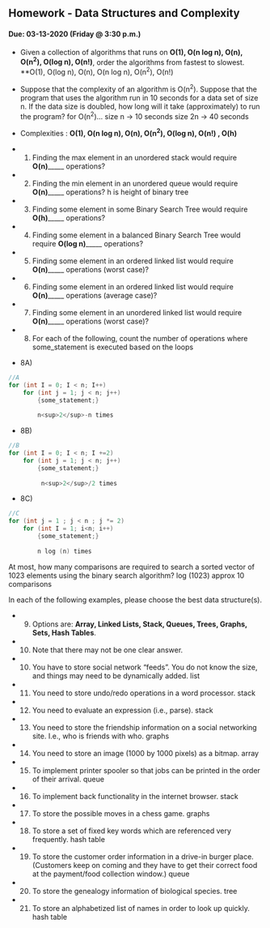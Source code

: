 ## Homework - Data Structures and Complexity
#### Due: 03-13-2020 (Friday @ 3:30 p.m.)

- Given a collection of algorithms that runs on **O(1), O(n log n), O(n), O(n<sup>2</sup>), O(log n), O(n!)**, order the algorithms from fastest to slowest.
**O(1), O(log n), O(n), O(n log n), O(n<sup>2</sup>), O(n!)

- Suppose that the complexity of an algorithm is O(n<sup>2</sup>). Suppose that the program that uses the algorithm run in 10 seconds for a data set of size n. If the data size is doubled, how long will it take (approximately) to run the program? 
for O(n<sup>2</sup>)...
size n -> 10 seconds
size 2n -> 40 seconds

- Complexities : **O(1), O(n log n), O(n), O(n<sup>2</sup>), O(log n), O(n!) , O(h)**
- 1) Finding the max element in an unordered stack would require ____O(n)_________ operations?
- 2) Finding the min element in an unordered queue would require ____O(n)_________ operations? h is height of binary tree
- 3) Finding some element in some Binary Search Tree would require ____O(h)_________ operations?
- 4) Finding some element in a balanced Binary Search Tree would require ____O(log n)_________ operations?
- 5) Finding some element in an ordered linked list would require ____O(n)_________ operations (worst case)?
- 6) Finding some element in an ordered linked list would require ____O(n)_________ operations (average case)?
- 7) Finding some element in an unordered linked list would require ____O(n)_________ operations (worst case)?


- 8) For each of the following, count the number of operations where some_statement is executed based on the loops

- 8A)
```cpp
//A
for (int I = 0; I < n; I++)
    for (int j = 1; j < n; j++)
        {some_statement;}
        
        n<sup>2</sup>-n times
```
- 8B)
```cpp
//B
for (int I = 0; I < n; I +=2)
    for (int j = 1; j < n; j++)
        {some_statement;}
        
         n<sup>2</sup>/2 times
```

- 8C)
```cpp
//C
for (int j = 1 ; j < n ; j *= 2)
    for (int I = 1; i<n; i++)
        {some_statement;} 
        
        n log (n) times
```

At most, how many comparisons are required to search a sorted vector of 1023 elements using the binary
search algorithm? log (1023) approx 10 comparisons

In each of the following examples, please choose the best data structure(s).
- 9) Options are: **Array, Linked Lists, Stack, Queues, Trees, Graphs, Sets, Hash Tables**. 
- 10) Note that there may not be one clear answer.

- 10) You have to store social network “feeds”. You do not know the size, and things may need to be dynamically added. list
- 11) You need to store undo/redo operations in a word processor. stack
- 12) You need to evaluate an expression (i.e., parse). stack
- 13) You need to store the friendship information on a social networking site. I.e., who is friends with who. graphs
- 14) You need to store an image (1000 by 1000 pixels) as a bitmap. array
- 15) To implement printer spooler so that jobs can be printed in the order of their arrival. queue
- 16) To implement back functionality in the internet browser. stack
- 17) To store the possible moves in a chess game. graphs
- 18) To store a set of fixed key words which are referenced very frequently.  hash table
- 19) To store the customer order information in a drive-in burger place. (Customers keep on coming and they have to get their correct food at the payment/food collection window.)
      queue
- 20) To store the genealogy information of biological species. tree
- 21) To store an alphabetized list of names in order to look up quickly. hash table



